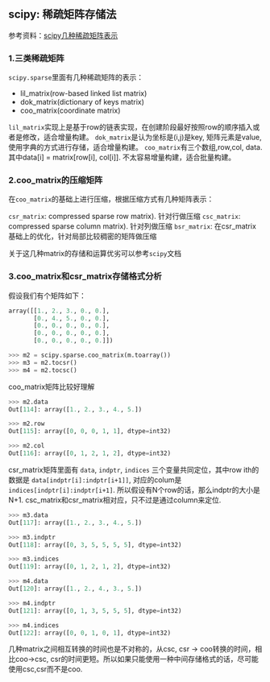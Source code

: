 ## scipy: 稀疏矩阵存储法

参考资料：[scipy几种稀疏矩阵表示](https://dirtysalt.github.io/html/types-of-scipy-sparse-matrix.html)

### 1.三类稀疏矩阵

`scipy.sparse`里面有几种稀疏矩阵的表示：

* lil_matrix(row-based linked list matrix)
* dok_matrix(dictionary of keys matrix)
* coo_matrix(coordinate matrix)

`lil_matrix`实现上是基于row的链表实现，在创建阶段最好按照row的顺序插入或者是修改，适合增量构建。 
`dok_matrix`是认为坐标是(i,j)是key, 矩阵元素是value, 使用字典的方式进行存储，适合增量构建。 
`coo_matrix`有三个数组,row,col, data. 其中data[i] = matrix[row[i], col[i]]. 不太容易增量构建，适合批量构建。

### 2.coo_matrix的压缩矩阵

在`coo_matrix`的基础上进行压缩，根据压缩方式有几种矩阵表示：

`csr_matrix`: compressed sparse row matrix). 针对行做压缩
`csc_matrix`: compressed sparse column matrix). 针对列做压缩
`bsr_matrix`: 在csr_matrix基础上的优化，针对局部比较稠密的矩阵做压缩

关于这几种matrix的存储和运算优劣可以参考`scipy`文档

### 3.coo_matrix和csr_matrix存储格式分析

假设我们有个矩阵如下：

```python
array([[1., 2., 3., 0., 0.],
       [0., 4., 5., 0., 0.],
       [0., 0., 0., 0., 0.],
       [0., 0., 0., 0., 0.],
       [0., 0., 0., 0., 0.]])
```

```python
>>> m2 = scipy.sparse.coo_matrix(m.toarray())
>>> m3 = m2.tocsr()
>>> m4 = m2.tocsc()
```

coo_matrix矩阵比较好理解

```python
>>> m2.data
Out[114]: array([1., 2., 3., 4., 5.])
```

```python
>>> m2.row
Out[115]: array([0, 0, 0, 1, 1], dtype=int32)
```

```python
>>> m2.col
Out[116]: array([0, 1, 2, 1, 2], dtype=int32)
```

csr_matrix矩阵里面有 `data`, `indptr`, `indices` 三个变量共同定位，其中row ith的数据是 `data[indptr[i]:indptr[i+1]]`, 对应的colum是 `indices[indptr[i]:indptr[i+1]`. 所以假设有N个row的话，那么indptr的大小是N+1. csc_matrix和csr_matrix相对应，只不过是通过column来定位.

```python
>>> m3.data
Out[117]: array([1., 2., 3., 4., 5.])
```

```python
>>> m3.indptr
Out[118]: array([0, 3, 5, 5, 5, 5], dtype=int32)
```

```python
>>> m3.indices
Out[119]: array([0, 1, 2, 1, 2], dtype=int32)
```

```python
>>> m4.data
Out[120]: array([1., 2., 4., 3., 5.])
```

```python
>>> m4.indptr
Out[121]: array([0, 1, 3, 5, 5, 5], dtype=int32)
```

```python
>>> m4.indices
Out[122]: array([0, 0, 1, 0, 1], dtype=int32)
```

几种matrix之间相互转换的时间也是不对称的，从csc, csr -> coo转换的时间，相比coo->csc, csr的时间更短。所以如果只能使用一种中间存储格式的话，尽可能使用csc,csr而不是coo.